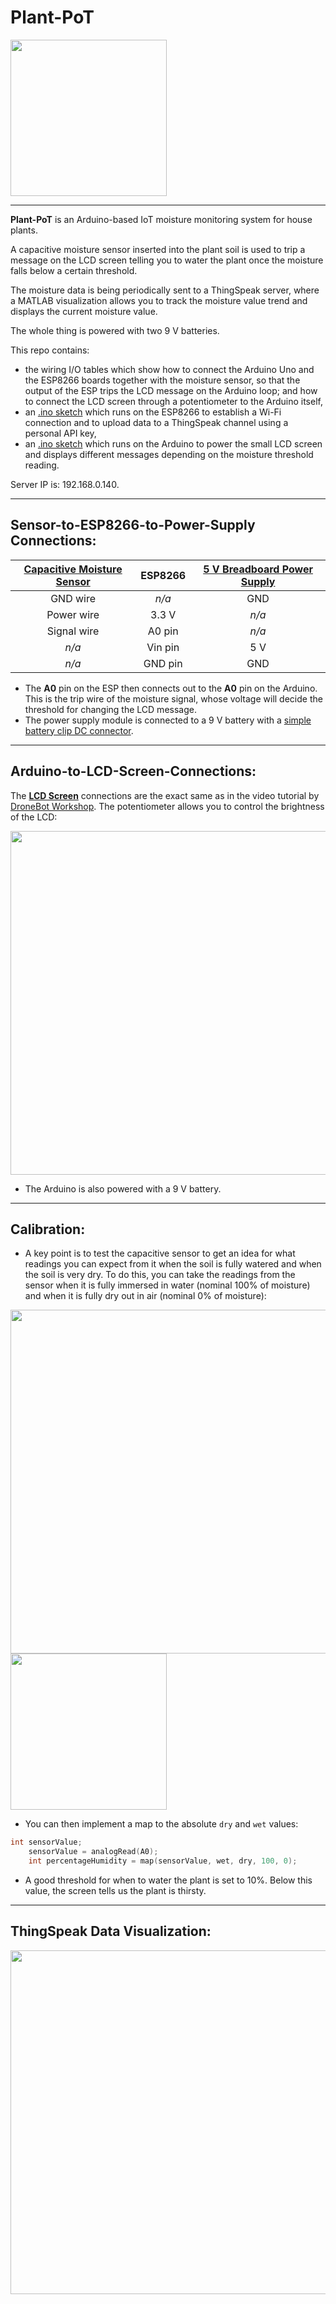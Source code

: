 <link href="style.css" rel="stylesheet"></link>

# Plant-PoT

<img src="https://raw.github.com/molydisulfide/Plant-PoT/master/images/plant.jpg" width="250"  />

*****

**Plant-PoT** is an Arduino-based IoT moisture monitoring system for house plants.

A capacitive moisture sensor inserted into the plant soil is used to trip a message on the LCD screen telling you to water the plant once the moisture falls below a certain threshold. 

The moisture data is being periodically sent to a ThingSpeak server, where a MATLAB visualization allows you to track the moisture value trend and displays the current moisture value. 

The whole thing is powered with two 9 V batteries. 

This repo contains:

* the wiring I/O tables which show how to connect the Arduino Uno and the ESP8266 boards together with the moisture sensor, so that the output of the ESP trips the LCD message on the Arduino loop; and how to connect the LCD screen through a potentiometer to the Arduino itself,
* an [.ino sketch](https://github.com/molydisulfide/Plant-PoT/blob/master/ThingSpeak_Moisture.ino) which runs on the ESP8266 to establish a Wi-Fi connection and to upload data to a ThingSpeak channel using a personal API key,
* an [.ino sketch](https://github.com/molydisulfide/Plant-PoT/blob/master/LCD_Moisture_Message.ino) which runs on the Arduino to power the small LCD screen and displays different messages depending on the moisture threshold reading.

Server IP is: 192.168.0.140.

******

## Sensor-to-ESP8266-to-Power-Supply Connections:


| **[Capacitive Moisture Sensor](https://www.amazon.com/gp/product/B07SYBSHGX/ref=ppx_yo_dt_b_asin_title_o06_s00?ie=UTF8&psc=1)** | **ESP8266** | **[5 V Breadboard Power Supply](https://www.amazon.com/MakerSpot-Breadboard-Voltage-Solderless-Friendly/dp/B01IUYLVFK/ref=sr_1_3?dchild=1&keywords=breadboard+power+supply&qid=1596909037&sr=8-3)** |
|:--------------:|:-------:|:------:|
|       GND wire      |   *n/a*   | GND       |
|       Power wire     |   3.3 V   | *n/a*       |
|       Signal wire     |   A0 pin   |     *n/a*     |
|       *n/a*       |   Vin pin  |   5 V     |
|        *n/a*      |   GND pin   |   GND     |

* The **A0** pin on the ESP then connects out to the **A0** pin on the Arduino. This is the trip wire of the moisture signal, whose voltage will decide the threshold for changing the LCD message.
* The power supply module is connected to a 9 V battery with a [simple battery clip DC connector](https://www.amazon.com/gp/product/B01N4EBPR5/ref=ppx_yo_dt_b_asin_title_o01_s00?ie=UTF8&psc=1).

*****

## Arduino-to-LCD-Screen-Connections:

The **[LCD Screen](https://www.amazon.com/GeeekPi-Character-Backlight-Raspberry-Electrical/dp/B07S7PJYM6/ref=sr_1_4?dchild=1&keywords=arduino+lcd+screen&qid=1596909556&s=electronics&sr=1-4)** connections are the exact same as in the video tutorial by [DroneBot Workshop](https://www.youtube.com/watch?v=wEbGhYjn4QI&t=724s). The potentiometer allows you to control the brightness of the LCD:

<img src="https://raw.github.com/molydisulfide/Plant-PoT/master/images/lcd.png" width="550"  />

* The Arduino is also powered with a 9 V battery.

****

## Calibration:

* A key point is to test the capacitive sensor to get an idea for what readings you can expect from it when the soil is fully watered and when the soil is very dry. To do this, you can take the readings from the sensor when it is fully immersed in water (nominal 100% of moisture) and when it is fully dry out in air (nominal 0% of moisture):

<img src="https://raw.github.com/molydisulfide/Plant-PoT/master/images/happy.jpg" width="550"/> <img src="https://raw.github.com/molydisulfide/Plant-PoT/master/images/thirsty.jpg" width="250"/>

* You can then implement a map to the absolute ```dry``` and ```wet``` values: 
``` c++
int sensorValue;
    sensorValue = analogRead(A0);
    int percentageHumidity = map(sensorValue, wet, dry, 100, 0);
```

* A good threshold for when to water the plant is set to 10%. Below this value, the screen tells us the plant is thirsty.

*****

## ThingSpeak Data Visualization:

<img src="https://raw.github.com/molydisulfide/Plant-PoT/master/images/thingspeak.png" width="550"/>
